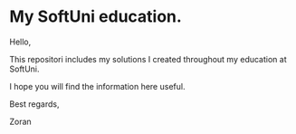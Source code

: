 # My SoftUni education.

Hello,

This repositori includes my solutions I created throughout my education at SoftUni.

I hope you will find the information here useful.

Best regards,	

Zoran
